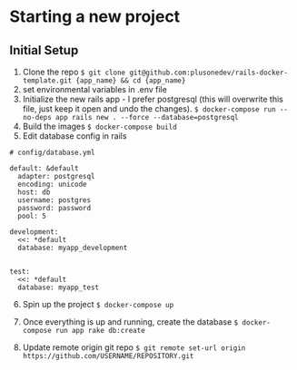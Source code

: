 # Starting a new project
## Initial Setup
1. Clone the repo
`$ git clone git@github.com:plusonedev/rails-docker-template.git {app_name} && cd {app_name}`
2. set environmental variables in .env file
3. Initialize the new rails app - I prefer postgresql (this will overwrite this file, just keep it open and undo the changes).
`$ docker-compose run --no-deps app rails new . --force --database=postgresql`
4. Build the images
`$ docker-compose build`
5. Edit database config in rails
```
# config/database.yml

default: &default
  adapter: postgresql
  encoding: unicode
  host: db
  username: postgres
  password: password
  pool: 5

development:
  <<: *default
  database: myapp_development


test:
  <<: *default
  database: myapp_test
```
6. Spin up the project
`$ docker-compose up`
7. Once everything is up and running, create the database
`$ docker-compose run app rake db:create`

8. Update remote origin git repo
`$ git remote set-url origin https://github.com/USERNAME/REPOSITORY.git`